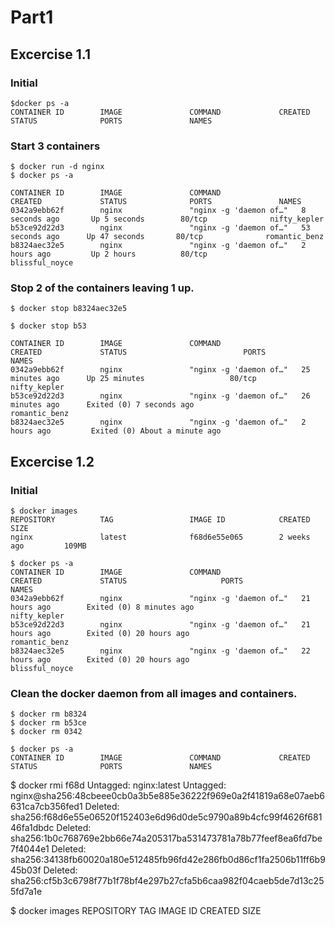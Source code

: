 # Part1
## Excercise 1.1
### Initial
```
$docker ps -a
CONTAINER ID        IMAGE               COMMAND             CREATED             STATUS              PORTS               NAMES

```

### Start 3 containers
```
$ docker run -d nginx
$ docker ps -a

CONTAINER ID        IMAGE               COMMAND                  CREATED             STATUS              PORTS               NAMES
0342a9ebb62f        nginx               "nginx -g 'daemon of…"   8 seconds ago       Up 5 seconds        80/tcp              nifty_kepler
b53ce92d22d3        nginx               "nginx -g 'daemon of…"   53 seconds ago      Up 47 seconds       80/tcp              romantic_benz
b8324aec32e5        nginx               "nginx -g 'daemon of…"   2 hours ago         Up 2 hours          80/tcp              blissful_noyce
```
### Stop 2 of the containers leaving 1 up.
```
$ docker stop b8324aec32e5

$ docker stop b53

CONTAINER ID        IMAGE               COMMAND                  CREATED             STATUS                          PORTS               NAMES
0342a9ebb62f        nginx               "nginx -g 'daemon of…"   25 minutes ago      Up 25 minutes                   80/tcp              nifty_kepler
b53ce92d22d3        nginx               "nginx -g 'daemon of…"   26 minutes ago      Exited (0) 7 seconds ago                            romantic_benz
b8324aec32e5        nginx               "nginx -g 'daemon of…"   2 hours ago         Exited (0) About a minute ago
```

## Excercise 1.2

### Initial
```
$ docker images
REPOSITORY          TAG                 IMAGE ID            CREATED             SIZE
nginx               latest              f68d6e55e065        2 weeks ago         109MB

$ docker ps -a
CONTAINER ID        IMAGE               COMMAND                  CREATED             STATUS                     PORTS               NAMES
0342a9ebb62f        nginx               "nginx -g 'daemon of…"   21 hours ago        Exited (0) 8 minutes ago                       nifty_kepler
b53ce92d22d3        nginx               "nginx -g 'daemon of…"   21 hours ago        Exited (0) 20 hours ago                        romantic_benz
b8324aec32e5        nginx               "nginx -g 'daemon of…"   22 hours ago        Exited (0) 20 hours ago                        blissful_noyce
```

### Clean the docker daemon from all images and containers.

```
$ docker rm b8324
$ docker rm b53ce
$ docker rm 0342
```
```
$ docker ps -a
CONTAINER ID        IMAGE               COMMAND             CREATED             STATUS              PORTS               NAMES
```
$ docker rmi f68d
Untagged: nginx:latest
Untagged: nginx@sha256:48cbeee0cb0a3b5e885e36222f969e0a2f41819a68e07aeb6631ca7cb356fed1
Deleted: sha256:f68d6e55e06520f152403e6d96d0de5c9790a89b4cfc99f4626f68146fa1dbdc
Deleted: sha256:1b0c768769e2bb66e74a205317ba531473781a78b77feef8ea6fd7be7f4044e1
Deleted: sha256:34138fb60020a180e512485fb96fd42e286fb0d86cf1fa2506b11ff6b945b03f
Deleted: sha256:cf5b3c6798f77b1f78bf4e297b27cfa5b6caa982f04caeb5de7d13c255fd7a1e

$ docker images
REPOSITORY          TAG                 IMAGE ID            CREATED             SIZE
```